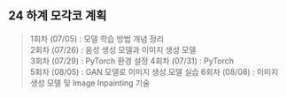 ## 24 하계 모각코 계획  
  
> 1회차 (07/05) : 모델 학습 방법 개념 정리  
> 2회차 (07/26) : 음성 생성 모델과 이미지 생성 모델  
> 3회차 (07/29) : PyTorch 환경 설정
> 4회차 (07/31) : PyTorch  
> 5회차 (08/05) : GAN 모델로 이미지 생성 모델 실습
> 6회차 (08/08) : 이미지 생성 모델 및 Image Inpainting 기술